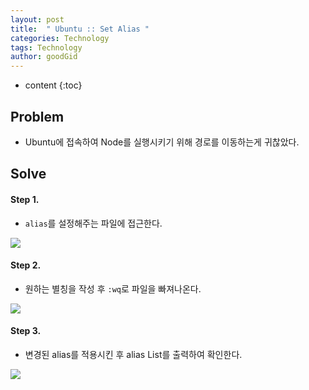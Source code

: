 ```yaml
---
layout: post
title:  " Ubuntu :: Set Alias "
categories: Technology
tags: Technology
author: goodGid
---
```

* content
{:toc}


## Problem

* Ubuntu에 접속하여 Node를 실행시키기 위해 경로를 이동하는게 귀찮았다.

## Solve

#### Step 1. 

* `alias`를 설정해주는 파일에 접근한다.


![](/assets/img/posts/ubuntu_alias_1.png)

#### Step 2.
 
* 원하는 별칭을 작성 후 `:wq`로 파일을 빠져나온다.


![](/assets/img/posts/ubuntu_alias_2.png)

#### Step 3.

* 변경된 alias를 적용시킨 후 alias List를 출력하여 확인한다.

![](/assets/img/posts/ubuntu_alias_3.png)